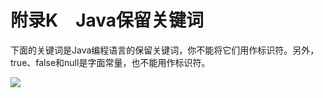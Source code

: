    

# 附录K　Java保留关键词

下面的关键词是Java编程语言的保留关键词，你不能将它们用作标识符。另外，true、false和null是字面常量，也不能用作标识符。

![](0-Assets/Epubook/程序员编程语言经典合集（计算机科学丛书5册套装），javapython编程语言含经典教材龙书《编译原理》%20(Bruce%20Eckel%20%20Alfred%20V.%20Aho%20%20Monica%20S.%20Lam%20etc.)%20(Z-Library)/images/image11514.jpeg)